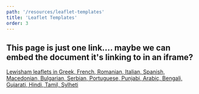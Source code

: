 ```yaml
---
path: '/resources/leaflet-templates'
title: 'Leaflet Templates'
order: 3
---
```



## This page is just one link.... maybe we can embed the document it's linking to in an iframe?

[Lewisham leaflets in Greek, French, Romanian, Italian, Spanish, Macedonian, Bulgarian, Serbian, Portuguese, Punjabi, Arabic, Bengali, Gujarati, Hindi, Tamil, Sylheti](https://docs.google.com/document/d/1oAIw4c8HQPSah8-XFc5qRqszIfu_4oFGA2fWmEPDbhM/edit?usp=sharing)


